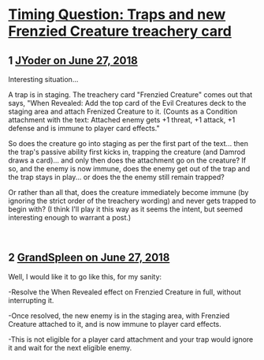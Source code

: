 # [Timing Question: Traps and new Frenzied Creature treachery card](https://community.fantasyflightgames.com/topic/278388-timing-question-traps-and-new-frenzied-creature-treachery-card/)

## 1 [JYoder on June 27, 2018](https://community.fantasyflightgames.com/topic/278388-timing-question-traps-and-new-frenzied-creature-treachery-card/?do=findComment&comment=3386375)

Interesting situation...

A trap is in staging. The treachery card "Frenzied Creature" comes out that says, "When Revealed: Add the top card of the Evil Creatures deck to the staging area and attach Frenized Creature to it. (Counts as a Condition attachment with the text: Attached enemy gets +1 threat, +1 attack, +1 defense and is immune to player card effects."

So does the creature go into staging as per the first part of the text... then the trap's passive ability first kicks in, trapping the creature (and Damrod draws a card)... and only then does the attachment go on the creature? If so, and the enemy is now immune, does the enemy get out of the trap and the trap stays in play... or does the the enemy still remain trapped?

Or rather than all that, does the creature immediately become immune (by ignoring the strict order of the treachery wording) and never gets trapped to begin with? (I think I'll play it this way as it seems the intent, but seemed interesting enough to warrant a post.)

 

## 2 [GrandSpleen on June 27, 2018](https://community.fantasyflightgames.com/topic/278388-timing-question-traps-and-new-frenzied-creature-treachery-card/?do=findComment&comment=3386435)

Well, I would like it to go like this, for my sanity:

-Resolve the When Revealed effect on Frenzied Creature in full, without interrupting it. 

-Once resolved, the new enemy is in the staging area, with Frenzied Creature attached to it, and is now immune to player card effects.

-This is not eligible for a player card attachment and your trap would ignore it and wait for the next eligible enemy.


